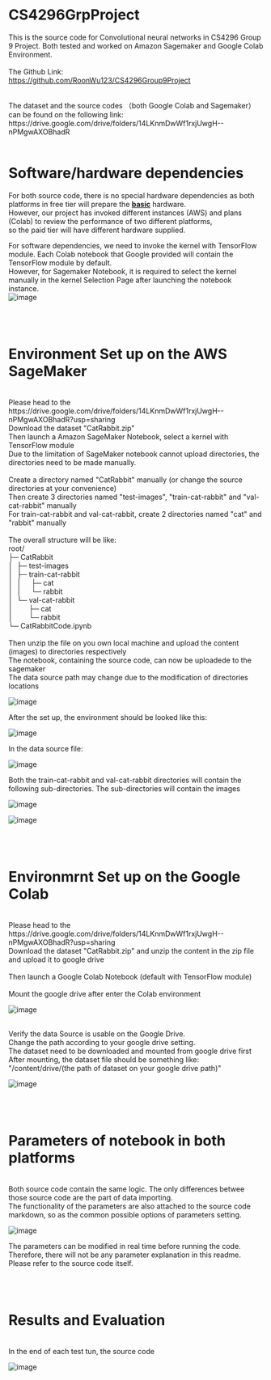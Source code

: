 # CS4296GrpProject

This is the source code for Convolutional neural networks in CS4296 Group 9 Project. Both tested and worked on Amazon Sagemaker and Google Colab Environment. <br>
<br>
The Github Link: <br>
https://github.com/RoonWu123/CS4296Group9Project

<br>
The dataset and the source codes （both Google Colab and Sagemaker） can be found on the following link: <br>
https://drive.google.com/drive/folders/14LKnmDwWf1rxjUwgH--nPMgwAXOBhadR

<br>
<br>

# Software/hardware dependencies

For both source code, there is no special hardware dependencies as both platforms in free tier will prepare the <b><ins>basic</ins></b> hardware. <br>
However, our project has invoked different instances (AWS) and plans (Colab) to review the performance of two different platforms, <br> so the paid tier will have different hardware supplied. <br>

For software dependencies, we need to invoke the kernel with TensorFlow module. Each Colab notebook that Google provided will contain the TensorFlow module by default.<br>
However, for Sagemaker Notebook, it is required to select the kernel manually in the kernel Selection Page after launching the notebook instance.<br>
![image](https://user-images.githubusercontent.com/79595031/164978895-5faa8e35-8bd1-42fe-8789-976b5da7b580.png)

<br>
<br>

# Environment Set up on the AWS SageMaker
<br>
Please head to the https://drive.google.com/drive/folders/14LKnmDwWf1rxjUwgH--nPMgwAXOBhadR?usp=sharing
<br>Download the dataset "CatRabbit.zip"<br>
Then launch a Amazon SageMaker Notebook, select a kernel with TensorFlow module<br>
Due to the limitation of SageMaker notebook cannot upload directories, the directories need to be made manually.<br>
<br>
Create a directory named "CatRabbit" manually (or change the source directories at your convenience)<br>
Then create 3 directories named "test-images", "train-cat-rabbit" and "val-cat-rabbit" manually<br>
For train-cat-rabbit and val-cat-rabbit, create 2 directories named "cat" and "rabbit" manually<br>
<br>
The overall structure will be like: <br>
root/<br>
├─ CatRabbit<br>
│&nbsp;&nbsp;├─&nbsp;test-images<br>
│&nbsp;&nbsp;├─&nbsp;train-cat-rabbit<br>
│&nbsp;&nbsp;│&nbsp;&nbsp;&nbsp;&nbsp;&nbsp;├─&nbsp;cat<br>
│&nbsp;&nbsp;│&nbsp;&nbsp;&nbsp;&nbsp;&nbsp;└─&nbsp;rabbit<br>
│&nbsp;&nbsp;└─&nbsp;val-cat-rabbit<br>
│&nbsp;&nbsp;&nbsp;&nbsp;&nbsp;&nbsp;&nbsp;&nbsp;├─&nbsp;cat<br>
│&nbsp;&nbsp;&nbsp;&nbsp;&nbsp;&nbsp;&nbsp;&nbsp;└─&nbsp;rabbit<br>
└─&nbsp;CatRabbitCode.ipynb<br>
<br>
Then unzip the file on you own local machine and upload the content (images) to directories respectively<br>
The notebook, containing the source code, can now be uploadede to the sagemaker<br>
The data source path may change due to the modification of directories locations<br>

![image](https://user-images.githubusercontent.com/79595031/164978168-fac05a3c-1507-4ed9-97bf-7e90b1fda967.png)

After the set up, the environment should be looked like this:<br>

![image](https://user-images.githubusercontent.com/79595031/164979162-ff2da8bb-4eff-455e-adeb-0cfc95cfb164.png)

In the data source file: <br>

![image](https://user-images.githubusercontent.com/79595031/164979198-c4ba25d6-c80c-4e21-9c92-20f62282a2ba.png)

Both the train-cat-rabbit and val-cat-rabbit directories will contain the following sub-directories. The sub-directories will contain the images<br>

![image](https://user-images.githubusercontent.com/79595031/164979261-0603d5df-dbfb-4115-bb0a-35e051f0ca9d.png)
<br>

![image](https://user-images.githubusercontent.com/79595031/164979450-11b79bd8-305f-40f6-a948-f801c19bd016.png)

<br>
<br>

# Environmrnt Set up on the Google Colab
<br>
Please head to the https://drive.google.com/drive/folders/14LKnmDwWf1rxjUwgH--nPMgwAXOBhadR?usp=sharing
<br>
Download the dataset "CatRabbit.zip" and unzip the content in the zip file and upload it to google drive<br>
<br>
Then launch a Google Colab Notebook (default with TensorFlow module)<br>
<br>
Mount the google drive after enter the Colab environment<br>

![image](https://user-images.githubusercontent.com/79595031/164980192-5df79de3-2eab-410a-aac0-0b8257bb7439.png)


<br>
Verify the data Source is usable on the Google Drive.<br>
Change the path according to your google drive setting. <br>
The dataset need to be downloaded and mounted from google drive first <br>
After mounting, the dataset file should be something like: <br> "/content/drive/(the path of dataset on your google drive path)"<br>

![image](https://user-images.githubusercontent.com/79595031/164980202-cc205e73-1a5c-40df-8dcd-a13c270e1dac.png)


<br>
<br>


# Parameters of notebook in both platforms
<br>
Both source code contain the same logic. The only differences betwee those source code are the part of data importing. <br>
The functionality of the parameters are also attached to the source code markdown, so as the common possible options of parameters setting.<br>

![image](https://user-images.githubusercontent.com/79595031/164979930-e95b020a-6c91-4ccd-8ccc-3f0a3b338bfc.png)

The parameters can be modified in real time before running the code. Therefore, there will not be any parameter explanation in this readme. Please refer to the source code itself.<br>

<br>
<br>

# Results and Evaluation
<br>
In the end of each test tun, the source code 

![image](https://user-images.githubusercontent.com/79595031/164980391-c1bf349f-349d-4a94-b454-506d7e2fb7e4.png)


